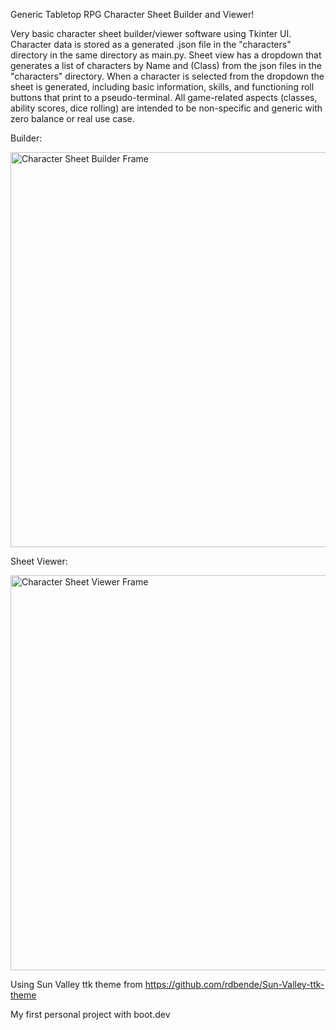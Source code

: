Generic Tabletop RPG Character Sheet Builder and Viewer!

Very basic character sheet builder/viewer software using Tkinter UI. 
Character data is stored as a generated .json file in the "characters" directory in the same directory as main.py.
Sheet view has a dropdown that generates a list of characters by Name and (Class) from the json files in the "characters" directory.
When a character is selected from the dropdown the sheet is generated, including basic information, skills, and functioning roll buttons that print to a pseudo-terminal.
All game-related aspects (classes, ability scores, dice rolling) are intended to be non-specific and generic with zero balance or real use case.

Builder:

<img width="802" height="632" alt="Character Sheet Builder Frame" src="https://github.com/user-attachments/assets/1db4ebd8-f6e9-47a4-b8d9-6a1ee7ada78a" />


Sheet Viewer:

<img width="802" height="632" alt="Character Sheet Viewer Frame" src="https://github.com/user-attachments/assets/4e060bff-408c-45b6-9b58-9b4a52fdedad" />


Using Sun Valley ttk theme from https://github.com/rdbende/Sun-Valley-ttk-theme

My first personal project with boot.dev
